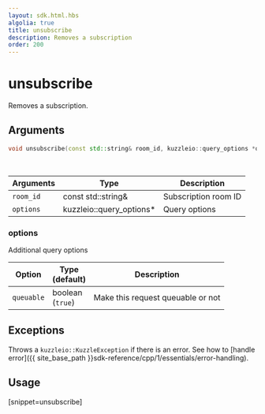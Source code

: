 ```yaml
---
layout: sdk.html.hbs
algolia: true
title: unsubscribe
description: Removes a subscription
order: 200
---
```


# unsubscribe

Removes a subscription.

## Arguments

```cpp
void unsubscribe(const std::string& room_id, kuzzleio::query_options *options=nullptr)
```

<br/>

| Arguments    | Type    | Description |
|--------------|---------|-------------|
| `room_id` | const std::string& | Subscription room ID  |
| `options` | kuzzleio::query_options* | Query options |

### options

Additional query options

| Option     | Type<br/>(default)  | Description   |
| ---------- | ------- | --------------------------------- | 
| `queuable` | boolean<br/>(`true`) | Make this request queuable or not | 

## Exceptions

Throws a `kuzzleio::KuzzleException` if there is an error. See how to [handle error]({{ site_base_path }}sdk-reference/cpp/1/essentials/error-handling).

## Usage

[snippet=unsubscribe]

